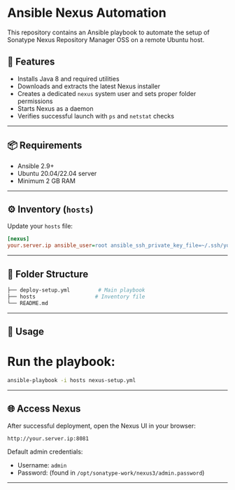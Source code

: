 # Ansible Nexus Automation

This repository contains an Ansible playbook to automate the setup of Sonatype Nexus Repository Manager OSS on a remote Ubuntu host.

## 📌 Features

- Installs Java 8 and required utilities
- Downloads and extracts the latest Nexus installer
- Creates a dedicated `nexus` system user and sets proper folder permissions
- Starts Nexus as a daemon
- Verifies successful launch with `ps` and `netstat` checks

---

## 📦 Requirements

- Ansible 2.9+
- Ubuntu 20.04/22.04 server
- Minimum 2 GB RAM

---

## ⚙️ Inventory (`hosts`)

Update your `hosts` file:

```ini
[nexus]
your.server.ip ansible_user=root ansible_ssh_private_key_file=~/.ssh/your_key
```

---

## 📂 Folder Structure

```bash
├── deploy-setup.yml         # Main playbook
├── hosts                   # Inventory file
└── README.md
```

---

## 🚀 Usage

# Run the playbook:

```bash
ansible-playbook -i hosts nexus-setup.yml
```

---

## 🌐 Access Nexus

After successful deployment, open the Nexus UI in your browser:

```
http://your.server.ip:8081
```

Default admin credentials:

- Username: `admin`
- Password: (found in `/opt/sonatype-work/nexus3/admin.password`)

---
